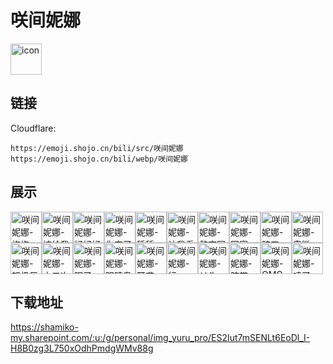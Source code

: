 # 咲间妮娜
<img src="https://emoji.shojo.cn/bili/src/咲间妮娜/icon.png" width="50" height="50" alt="icon">

## 链接
Cloudflare:
```
https://emoji.shojo.cn/bili/src/咲间妮娜
https://emoji.shojo.cn/bili/webp/咲间妮娜
```
## 展示
<img src="https://emoji.shojo.cn/bili/src/咲间妮娜/咲间妮娜-抱抱.png" width="50" height="50" alt="咲间妮娜-抱抱"><img src="https://emoji.shojo.cn/bili/src/咲间妮娜/咲间妮娜-嫁给我.png" width="50" height="50" alt="咲间妮娜-嫁给我"><img src="https://emoji.shojo.cn/bili/src/咲间妮娜/咲间妮娜-好好好.png" width="50" height="50" alt="咲间妮娜-好好好"><img src="https://emoji.shojo.cn/bili/src/咲间妮娜/咲间妮娜-你完了.png" width="50" height="50" alt="咲间妮娜-你完了"><img src="https://emoji.shojo.cn/bili/src/咲间妮娜/咲间妮娜-舔舔.png" width="50" height="50" alt="咲间妮娜-舔舔"><img src="https://emoji.shojo.cn/bili/src/咲间妮娜/咲间妮娜-让我看看.png" width="50" height="50" alt="咲间妮娜-让我看看"><img src="https://emoji.shojo.cn/bili/src/咲间妮娜/咲间妮娜-熬夜冠军.png" width="50" height="50" alt="咲间妮娜-熬夜冠军"><img src="https://emoji.shojo.cn/bili/src/咲间妮娜/咲间妮娜-回家咯！.png" width="50" height="50" alt="咲间妮娜-回家咯！"><img src="https://emoji.shojo.cn/bili/src/咲间妮娜/咲间妮娜-旷工.png" width="50" height="50" alt="咲间妮娜-旷工"><img src="https://emoji.shojo.cn/bili/src/咲间妮娜/咲间妮娜-卑微.png" width="50" height="50" alt="咲间妮娜-卑微"><img src="https://emoji.shojo.cn/bili/src/咲间妮娜/咲间妮娜-怒极反笑.png" width="50" height="50" alt="咲间妮娜-怒极反笑"><img src="https://emoji.shojo.cn/bili/src/咲间妮娜/咲间妮娜-太二次元了.png" width="50" height="50" alt="咲间妮娜-太二次元了"><img src="https://emoji.shojo.cn/bili/src/咲间妮娜/咲间妮娜-眠了.png" width="50" height="50" alt="咲间妮娜-眠了"><img src="https://emoji.shojo.cn/bili/src/咲间妮娜/咲间妮娜-眼睛袅袅.png" width="50" height="50" alt="咲间妮娜-眼睛袅袅"><img src="https://emoji.shojo.cn/bili/src/咲间妮娜/咲间妮娜-耳聋.png" width="50" height="50" alt="咲间妮娜-耳聋"><img src="https://emoji.shojo.cn/bili/src/咲间妮娜/咲间妮娜-行.png" width="50" height="50" alt="咲间妮娜-行"><img src="https://emoji.shojo.cn/bili/src/咲间妮娜/咲间妮娜-丫头.png" width="50" height="50" alt="咲间妮娜-丫头"><img src="https://emoji.shojo.cn/bili/src/咲间妮娜/咲间妮娜-脐带.png" width="50" height="50" alt="咲间妮娜-脐带"><img src="https://emoji.shojo.cn/bili/src/咲间妮娜/咲间妮娜-OMG.png" width="50" height="50" alt="咲间妮娜-OMG"><img src="https://emoji.shojo.cn/bili/src/咲间妮娜/咲间妮娜-喷了.png" width="50" height="50" alt="咲间妮娜-喷了">

## 下载地址

https://shamiko-my.sharepoint.com/:u:/g/personal/img_yuru_pro/ES2Iut7mSENLt6EoDl_I-H8B0zg3L750xOdhPmdgWMv88g
